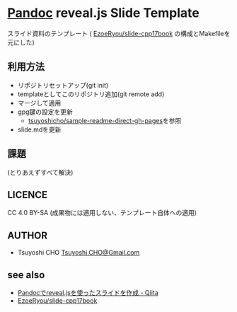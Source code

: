 # [Pandoc](https://pandoc.org/) reveal.js Slide Template

スライド資料のテンプレート ( [EzoeRyou/slide-cpp17book](https://github.com/EzoeRyou/slide-cpp17book) の構成とMakefileを元にした)

## 利用方法
- リポジトリセットアップ(git init)
- templateとしてこのリポジトリ追加(git remote add)
- マージして適用
- gpg鍵の設定を更新
  - [tsuyoshicho/sample-readme-direct-gh-pages](https://github.com/tsuyoshicho/sample-readme-direct-gh-pages)を参照
- slide.mdを更新

## 課題
(とりあえずすべて解決)

## LICENCE
CC 4.0 BY-SA (成果物には適用しない、テンプレート自体への適用)

## AUTHOR
- Tsuyoshi CHO <Tsuyoshi.CHO@Gmail.com>

## see also
- [Pandocでreveal.jsを使ったスライドを作成 - Qiita](https://qiita.com/sukakako/items/a78478f94e934c47b993)
- [EzoeRyou/slide-cpp17book](https://github.com/EzoeRyou/slide-cpp17book)
